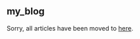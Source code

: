 ## my_blog

Sorry, all articles have been moved to [here](https://dangerous-animal141.hatenablog.com/).
